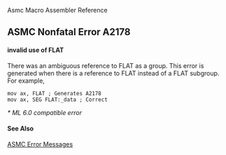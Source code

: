 Asmc Macro Assembler Reference

## ASMC Nonfatal Error A2178

#### invalid use of FLAT

There was an ambiguous reference to FLAT as a group. This error is generated when there is a reference to FLAT instead of a FLAT subgroup. For example,

    mov ax, FLAT ; Generates A2178
    mov ax, SEG FLAT:_data ; Correct

_* ML 6.0 compatible error_

#### See Also

[ASMC Error Messages](readme.md)
